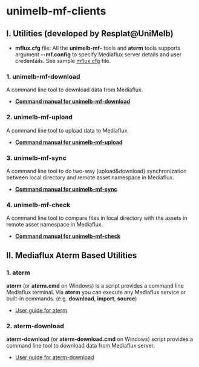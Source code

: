 # unimelb-mf-clients

## I. Utilities (developed by Resplat@UniMelb)

* **mflux.cfg** file: All the **unimelb-mf-** tools and **aterm** tools supports argument **--mf.config** to specify Mediaflux server details and user credentails. See sample [mflux.cfg](https://github.com/UoM-ResPlat-DevOps/unimelb-mf-clients/blob/master/src/main/config/samples/mflux.cfg) file.

### 1. unimelb-mf-download

A command line tool to download data from Mediaflux.

* **[Command manual for unimelb-mf-download](https://github.com/UoM-ResPlat-DevOps/unimelb-mf-clients/blob/master/docs/unimelb-mf-download.md)**

### 2. unimelb-mf-upload

A command line tool to upload data to Mediaflux.

* **[Command manual for unimelb-mf-upload](https://github.com/UoM-ResPlat-DevOps/unimelb-mf-clients/blob/master/docs/unimelb-mf-upload.md)**

### 3. unimelb-mf-sync

A command line tool to do two-way (upload&download) synchronization between local directory and remote asset namespace in Mediaflux.

* **[Command manual for unimelb-mf-sync](https://github.com/UoM-ResPlat-DevOps/unimelb-mf-clients/blob/master/docs/unimelb-mf-sync.md)**

### 4. unimelb-mf-check

A command line tool to compare files in local directory with the assets in remote asset namespace in Mediaflux.

* **[Command manual for unimelb-mf-check](https://github.com/UoM-ResPlat-DevOps/unimelb-mf-clients/blob/master/docs/unimelb-mf-check.md)**


## II. Mediaflux Aterm Based Utilities

### 1. aterm
**aterm** (or **aterm.cmd** on Windows) is a script provides a command line Mediaflux terminal. Via **aterm** you can execute any Mediaflux service or built-in commands. (e.g. **download**, **import**, **source**)

  * [User guide for aterm](https://github.com/UoM-ResPlat-DevOps/unimelb-mf-clients/blob/master/docs/aterm.md)

### 2. aterm-download
**aterm-download** (or **aterm-download.cmd** on Windows) script provides a command line tool to download data from Mediaflux server. 

  * [User guide for aterm-download](https://github.com/UoM-ResPlat-DevOps/unimelb-mf-clients/blob/master/docs/aterm-download.md)





